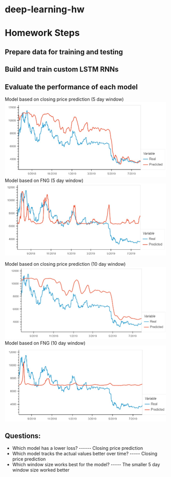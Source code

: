 # deep-learning-hw


# Homework Steps

## Prepare data for training and testing

## Build and train custom LSTM RNNs

## Evaluate the performance of each model

Model based on closing price prediction (5 day window)
![Alt text](https://github.com/e-mcfarlane/deep-learning-hw/blob/main/ClosePredictChart5.jpg "Model based on closing price prediction")
Model based on FNG (5 day window)
![Alt text](https://github.com/e-mcfarlane/deep-learning-hw/blob/main/FngPredictChart5.jpg "Model based on FNG")

Model based on closing price prediction (10 day window)
![Alt text](https://github.com/e-mcfarlane/deep-learning-hw/blob/main/ClosePredictChart.jpg "Model based on closing price prediction")
Model based on FNG (10 day window)
![Alt text](https://github.com/e-mcfarlane/deep-learning-hw/blob/main/FngPredictChart.jpg "Model based on FNG")

## Questions:
<ul>
<li>Which model has a lower loss? ------ Closing price prediction
<li>Which model tracks the actual values better over time? ----- Closing price prediction 
<li>Which window size works best for the model? ----- The smaller 5 day window size worked better
